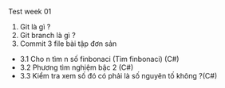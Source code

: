 ﻿Test week 01
1. Git là gì ?
2. Git branch là gì ?
3. Commit 3 file bài tập đơn sản
- 3.1 Cho n tìm n số finbonaci (Tìm finbonaci) (C#)
- 3.2 Phương tìm nghiệm bậc 2 (C#)
- 3.3 Kiểm tra xem số đó có phải là số nguyên tố không ?(C#)